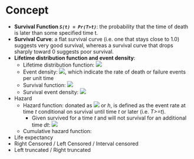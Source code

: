 # Concept

* **Survival Function *`S(t) = Pr(T>t)`***: the probability that the time of death is later than some specified time t.
* **Survival Curve**: a flat survival curve (i.e. one that stays close to 1.0) suggests very good survival, whereas a survival curve that drops sharply toward 0 suggests poor survival.
* **Lifetime distribution function and event density**: 
  * Lifetime distribution function: <img src="https://render.githubusercontent.com/render/math?math=F(t) = Pr(T<=t) = 1 - S(t)">
  * Event density: <img src="https://render.githubusercontent.com/render/math?math=f(t) = F^'(t) = \frac{d}{dt}F(t)">, which indicate the rate of death or failure events per unit time
  * Survival function: <img src="https://render.githubusercontent.com/render/math?math=S(t) = Pr(T>t) = 1 - F(t) = \\int_t^{inf} f(u)du">
  * Survival event density: <img src="https://render.githubusercontent.com/render/math?math=s(t) = S^'(t) = \\frac{d}{dt}S(t)=\\frac{d}{dt}\\int_t^{inf}=\\frac{d}{dt}[1-F(t)]=-f(t)">
* Hazard
  * Hazard function: donated as <img src="https://render.githubusercontent.com/render/math?math=\\lambda"> or *h*, is defined as the event rate at time *t* conditional on survival until time *t* or later (i.e. *T>=t*).
    * Given survived for a time *t* and will not survival for an additional time *dt*: <img src="https://render.githubusercontent.com/render/math?math=h(t)=\\lim_{dt\\rightarrow 0}\\frac{Pr(t-dt\\le T -dt < t )}{dt*S(t)}=\\frac{f(t)}{S(t)} = - \\frac{S^'(t)}{S(t)}">
  * Cumulative hazard function:
* Life expectancy
* Right Censored / Left Censored / Interval censored
* Left truncated / Right truncated
